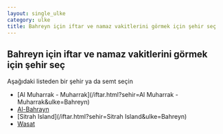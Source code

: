 ```yaml
---
layout: single_ulke
category: ulke
title: Bahreyn için iftar ve namaz vakitlerini görmek için şehir seç
---
```



## Bahreyn için iftar ve namaz vakitlerini görmek için şehir seç

Aşağıdaki listeden bir şehir ya da semt seçin


* [Al Muharrak - Muharrak](/iftar.html?sehir=Al Muharrak - Muharrak&ulke=Bahreyn)
* [Al-Bahrayn](/iftar.html?sehir=Al-Bahrayn&ulke=Bahreyn)
* [Sitrah Island](/iftar.html?sehir=Sitrah Island&ulke=Bahreyn)
* [Wasat](/iftar.html?sehir=Wasat&ulke=Bahreyn)

